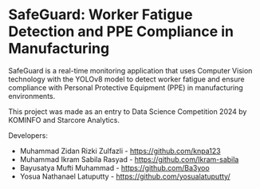 # SafeGuard: Worker Fatigue Detection and PPE Compliance in Manufacturing

SafeGuard is a real-time monitoring application that uses Computer Vision technology with the YOLOv8 model to detect worker fatigue and ensure compliance with Personal Protective Equipment (PPE) in manufacturing environments. 

This project was made as an entry to Data Science Competition 2024 by KOMINFO and Starcore Analytics.

Developers:

- Muhammad Zidan Rizki Zulfazli - https://github.com/knpa123
- Muhammad Ikram Sabila Rasyad - https://github.com/Ikram-sabila
- Bayusatya Mufti Muhammad - https://github.com/Ba3yoo
- Yosua Nathanael Latuputty - https://github.com/yosualatuputty/



